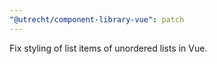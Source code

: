 ```yaml
---
"@utrecht/component-library-vue": patch
---
```


Fix styling of list items of unordered lists in Vue.
